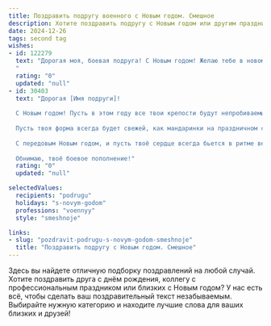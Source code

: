 ```yaml
---
title: Поздравить подругу военного с Новым годом. Смешное
description: Хотите поздравить подругу с Новым годом или другим праздником? Наш ИИ создаст незабываемое поздравление, а вы обязательно выделитесь среди других.  
date: 2024-12-26
tags: second tag
wishes:
- id: 122279
  text: "Дорогая моя, боевая подруга! С Новым годом! Желаю тебе в новом году таких только побед, чтобы враги от смеха падали, а бои были исключительно за лучшие мандарины и самого вкусного оливье! Пусть все твои планы осуществятся с точностью до выстрела, а зарплата будет как артиллерийский залп — мощная и неожиданная!  Пусть фортуна всегда будет на твоей стороне, даже если ты застигнута врасплох внезапным снегопадом и без сапог!  Счастья тебе, здоровья и пусть твоя жизнь будет ярче, чем праздничный салют!
  "
  rating: "0"
  updated: "null"
- id: 30403
  text: "Дорогая [Имя подруги]!
  
  С Новым годом! Пусть в этом году все твои крепости будут непробиваемыми, а противники – только в компьютерных играх! Желаю удачи на службе, как в новогодней лотерее: пусть вместо призов – лишь полные мешки радости и счастья.
  
  Пусть твоя форма всегда будет свежей, как мандаринки на праздничном столе, а настроение – боевым, как в час раздачи подарков от Деда Мороза! Береги свои уши от зимних ветров, а нервы – от дедовских сказаний о службе в \"святой\" критике!
  
  С передовым Новым годом, и пусть твоё сердце всегда бьется в ритме весёлых утренников!
  
  Обнимаю, твоё боевое пополнение!"
  rating: "0"
  updated: "null"

selectedValues:
  recipients: "podrugu"
  holidays: "s-novym-godom"
  professions: "voennyy"
  style: "smeshnoje"

links:
- slug: "pozdravit-podrugu-s-novym-godom-smeshnoje"
  title: "Поздравить подругу с Новым годом. Смешное"
---
```


Здесь вы найдете отличную подборку поздравлений на любой случай.
Хотите поздравить друга с днём рождения, коллегу с профессиональным праздником или близких с Новым годом? У нас есть всё, чтобы сделать ваш поздравительный текст незабываемым. Выбирайте нужную категорию и находите лучшие слова для ваших близких и друзей!
